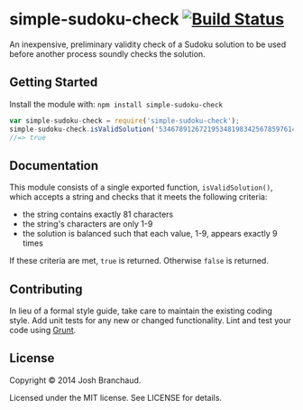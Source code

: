 # simple-sudoku-check [![Build Status](https://secure.travis-ci.org/jbranchaud/simple-sudoku-check.png?branch=master)](http://travis-ci.org/jbranchaud/simple-sudoku-check)

An inexpensive, preliminary validity check of a Sudoku solution to be used before another process soundly checks the solution.

## Getting Started

Install the module with: `npm install simple-sudoku-check`

```javascript
var simple-sudoku-check = require('simple-sudoku-check');
simple-sudoku-check.isValidSolution('534678912672195348198342567859761423426853791713924856961537284287419635345286179');
//=> true
```

## Documentation

This module consists of a single exported function, `isValidSolution()`,
which accepts a string and checks that it meets the following criteria:

- the string contains exactly 81 characters
- the string's characters are only 1-9
- the solution is balanced such that each value, 1-9, appears exactly 9
  times

If these criteria are met, `true` is returned. Otherwise `false` is
returned.

## Contributing

In lieu of a formal style guide, take care to maintain the existing coding style. Add unit tests for any new or changed functionality. Lint and test your code using [Grunt](http://gruntjs.com/).

## License

Copyright &copy; 2014 Josh Branchaud.

Licensed under the MIT license. See LICENSE for details.
